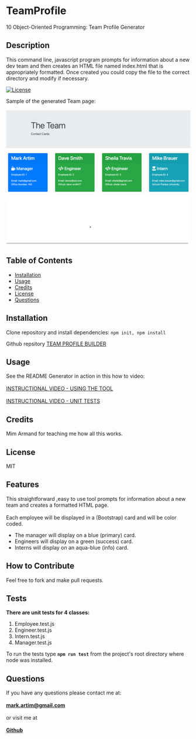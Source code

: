 # TeamProfile
10 Object-Oriented Programming: Team Profile Generator

## Description
This command line, javascript program prompts for information about a new dev team and then creates an HTML file named index.html that is appropriately formatted. Once created you could copy the file to the correct directory and modify if necessary.   

[![License](https://img.shields.io/badge/License-MIT-yellow.svg)](https://opensource.org/licenses/MIT)

Sample of the generated Team page:<br><br>
![Team Sample](/src/screenshot.jpg)

## Table of Contents
- [Installation](#installation)
- [Usage](#usage)
- [Credits](#credits)
- [License](#license)
- [Questions](#questions)

## Installation
Clone repository and install dependencies: `npm init, npm install`

Github repsitory [TEAM PROFILE BUILDER](https://github.com/mark-artim/TeamProfile)

## Usage

See the README Generator in action in this how to video:<br><br>
[INSTRUCTIONAL VIDEO - USING THE TOOL](https://drive.google.com/file/d/1CPtD7fSp0LLHj9SnUJgAd7HeH9RpC2MI/view)
<br><br>
[INSTRUCTIONAL VIDEO - UNIT TESTS](https://drive.google.com/file/d/1zyZAsCi0N-Z7Z3-FkGsuJWB1E_WcpXKe/view)

## Credits
Mim Armand for teaching me how all this works.

## License
MIT

## Features
This straightforward ,easy to use tool prompts for information about a new team and creates a formatted HTML page.<br><br>
Each employee will be displayed in a (Bootstrap) card and will be color coded.
- The manager will display on a blue (primary) card.
- Engineers will display on a green (success) card.
- Interns will display on an aqua-blue (info) card. 


## How to Contribute
Feel free to fork and make pull requests.

## Tests
**There are unit tests for 4 classes:**<BR>
1. Employee.test.js<BR>
2. Engineer.test.js<BR>
3. Intern.test.js<BR>
4. Manager.test.js

To run the tests type **`npm run test`** from the project's root directory where node was installed. 

## Questions
If you have any questions please contact me at: <br><br>
**mark.artim@gmail.com**<br><br>
or visit me at<br><br>
[**Github**](https://github.com/mark-artim)
        
